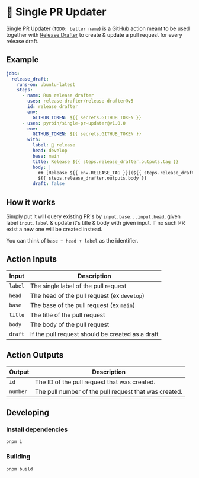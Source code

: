 # 🔗 Single PR Updater

Single PR Updater (`TODO: better name`) is a GitHub action meant to be used together with [Release Drafter](https://github.com/release-drafter/release-drafter) to create & update a pull request for every release draft.

## Example

```yaml
jobs:
  release_draft:
    runs-on: ubuntu-latest
    steps:
      - name: Run release drafter
        uses: release-drafter/release-drafter@v5
        id: release_drafter
        env:
          GITHUB_TOKEN: ${{ secrets.GITHUB_TOKEN }}
      - uses: pyrbin/single-pr-updater@v1.0.0
        env:
          GITHUB_TOKEN: ${{ secrets.GITHUB_TOKEN }}
        with:
          label: 🚀 release
          head: develop
          base: main
          title: Release ${{ steps.release_drafter.outputs.tag }}
          body: |
            ## [Release ${{ env.RELEASE_TAG }}](${{ steps.release_drafter.outputs.html_url }})
            ${{ steps.release_drafter.outputs.body }}
          draft: false
```

## How it works

Simply put it will query existing PR's by `input.base...input.head`, given label `input.label` & update it's
title & body with given input. If no such PR exist a new one will be created instead.

You can think of `base + head + label` as the identifier.


## Action Inputs

|  Input    | Description
|-----------|--------------
| `label`   | The single label of the pull request
| `head`    | The head of the pull request (ex `develop`)
| `base`    | The base of the pull request (ex `main`)
| `title`   | The title of the pull request
| `body`    | The body of the pull request
| `draft`   | If the pull request should be created as a draft

## Action Outputs

|  Output   | Description
|-----------|--------------
| `id`      | The ID of the pull request that was created.
| `number`  | The pull number of the pull request that was created.


## Developing

### Install dependencies
`pnpm i`

### Building
`pnpm build`

